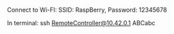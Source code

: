 Connect to Wi-FI:
SSID: RaspBerry, Password: 12345678

In terminal:
ssh RemoteController@10.42.0.1
ABCabc
